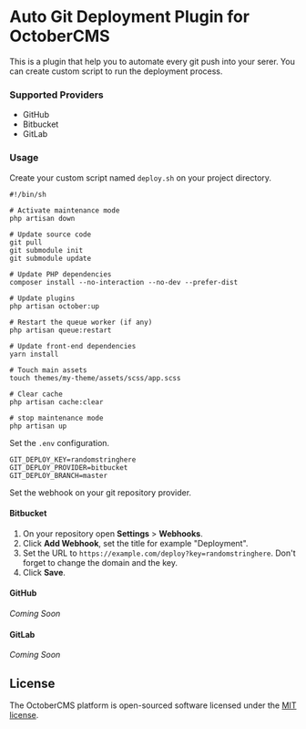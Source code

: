 # Auto Git Deployment Plugin for OctoberCMS

This is a plugin that help you to automate every git push into your serer. You can create custom script to run the deployment process.

### Supported Providers

- GitHub
- Bitbucket
- GitLab

### Usage

Create your custom script named `deploy.sh` on your project directory.

```
#!/bin/sh

# Activate maintenance mode
php artisan down

# Update source code
git pull
git submodule init
git submodule update

# Update PHP dependencies
composer install --no-interaction --no-dev --prefer-dist

# Update plugins
php artisan october:up

# Restart the queue worker (if any)
php artisan queue:restart

# Update front-end dependencies
yarn install

# Touch main assets
touch themes/my-theme/assets/scss/app.scss

# Clear cache
php artisan cache:clear

# stop maintenance mode
php artisan up
```

Set the `.env` configuration.

```
GIT_DEPLOY_KEY=randomstringhere
GIT_DEPLOY_PROVIDER=bitbucket
GIT_DEPLOY_BRANCH=master
```

Set the webhook on your git repository provider.

#### Bitbucket
1. On your repository open **Settings** > **Webhooks**.
1. Click **Add Webhook**, set the title for example "Deployment".
1. Set the URL to `https://example.com/deploy?key=randomstringhere`. Don't forget to change the domain and the key.
1. Click **Save**.


#### GitHub
*Coming Soon*

#### GitLab
*Coming Soon*

## License

The OctoberCMS platform is open-sourced software licensed under the [MIT license](http://opensource.org/licenses/MIT).
